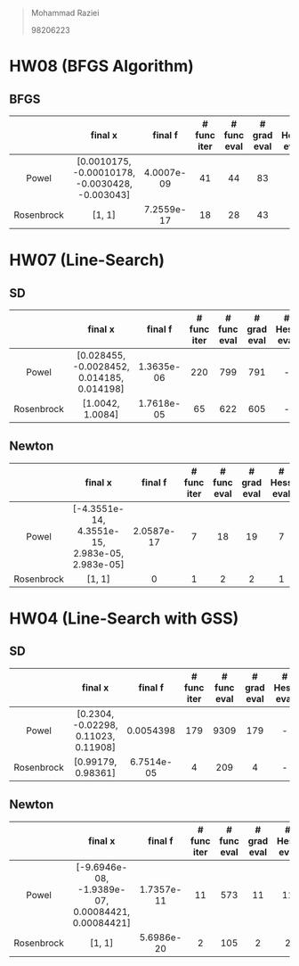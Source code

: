 > Mohammad Raziei
>
> 98206223



# HW08 (BFGS Algorithm)  


## BFGS  

|   | final x  | final f | # func iter | # func eval | # grad eval | # Hess eval  |
|:---:|:---:|:---:|:---:|:---:|:---:|:---:|
| Powel | [0.0010175, -0.00010178, -0.0030428, -0.003043] | 4.0007e-09 | 41 | 44 | 83 | - |
| Rosenbrock | [1, 1] | 7.2559e-17 | 18 | 28 | 43 | - |





# HW07 (Line-Search)  


## SD  

|   | final x  | final f | # func iter | # func eval | # grad eval | # Hess eval  |
|:---:|:---:|:---:|:---:|:---:|:---:|:---:|
| Powel | [0.028455, -0.0028452, 0.014185, 0.014198] | 1.3635e-06 | 220 | 799 | 791 | - |
| Rosenbrock | [1.0042, 1.0084] | 1.7618e-05 | 65 | 622 | 605 | - |

## Newton  

|   | final x  | final f | # func iter | # func eval | # grad eval | # Hess eval  |
|:---:|:---:|:---:|:---:|:---:|:---:|:---:|
| Powel | [-4.3551e-14, 4.3551e-15, 2.983e-05, 2.983e-05] | 2.0587e-17 | 7 | 18 | 19 | 7 |
| Rosenbrock | [1, 1] |0 | 1 | 2 | 2 | 1 |









# HW04 (Line-Search with GSS)  


## SD  

|   | final x  | final f | # func iter | # func eval | # grad eval | # Hess eval  |
|:---:|:---:|:---:|:---:|:---:|:---:|:---:|
| Powel | [0.2304, -0.02298, 0.11023, 0.11908] | 0.0054398 | 179 | 9309 | 179 | - |
| Rosenbrock | [0.99179, 0.98361] | 6.7514e-05 | 4 | 209 | 4 | - |

## Newton  

|   | final x  | final f | # func iter | # func eval | # grad eval | # Hess eval  |
|:---:|:---:|:---:|:---:|:---:|:---:|:---:|
| Powel | [-9.6946e-08, -1.9389e-07, 0.00084421, 0.00084421] | 1.7357e-11 | 11 | 573 | 11 | 11 |
| Rosenbrock | [1, 1] |5.6986e-20 | 2 | 105 | 2 | 2 |


